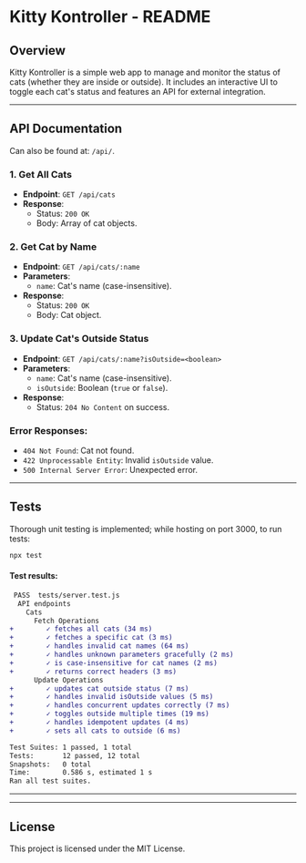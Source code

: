 # Kitty Kontroller - README

## Overview

Kitty Kontroller is a simple web app to manage and monitor the status of cats (whether they are inside or outside). It includes an interactive UI to toggle each cat's status and features an API for external integration.


---

## API Documentation
Can also be found at: `/api/`.

### 1. **Get All Cats**
- **Endpoint**: `GET /api/cats`
- **Response**: 
  - Status: `200 OK`
  - Body: Array of cat objects.

### 2. **Get Cat by Name**
- **Endpoint**: `GET /api/cats/:name`
- **Parameters**: 
  - `name`: Cat's name (case-insensitive).
- **Response**:
  - Status: `200 OK`
  - Body: Cat object.

### 3. **Update Cat's Outside Status**
- **Endpoint**: `GET /api/cats/:name?isOutside=<boolean>`
- **Parameters**:
  - `name`: Cat's name (case-insensitive).
  - `isOutside`: Boolean (`true` or `false`).
- **Response**:
  - Status: `204 No Content` on success.

### Error Responses:
- `404 Not Found`: Cat not found.
- `422 Unprocessable Entity`: Invalid `isOutside` value.
- `500 Internal Server Error`: Unexpected error.

---

## Tests

Thorough unit testing is implemented; while hosting on port 3000, to run tests:
```bash
npx test
```

#### Test results:


```diff
 PASS  tests/server.test.js
  API endpoints
    Cats
      Fetch Operations
+        ✓ fetches all cats (34 ms)
+        ✓ fetches a specific cat (3 ms)
+        ✓ handles invalid cat names (64 ms)
+        ✓ handles unknown parameters gracefully (2 ms)
+        ✓ is case-insensitive for cat names (2 ms)
+        ✓ returns correct headers (3 ms)
      Update Operations
+        ✓ updates cat outside status (7 ms)
+        ✓ handles invalid isOutside values (5 ms)
+        ✓ handles concurrent updates correctly (7 ms)
+        ✓ toggles outside multiple times (19 ms)
+        ✓ handles idempotent updates (4 ms)
+        ✓ sets all cats to outside (6 ms)

Test Suites: 1 passed, 1 total
Tests:       12 passed, 12 total
Snapshots:   0 total
Time:        0.586 s, estimated 1 s
Ran all test suites.
```

---


---

## License

This project is licensed under the MIT License.
